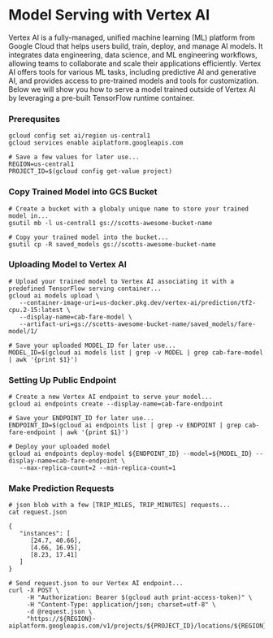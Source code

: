 # Model Serving with Vertex AI
Vertex AI is a fully-managed, unified machine learning (ML) platform from Google Cloud that helps users build, train, deploy, and manage AI models. It integrates data engineering, data science, and ML engineering workflows, allowing teams to collaborate and scale their applications efficiently. Vertex AI offers tools for various ML tasks, including predictive AI and generative AI, and provides access to pre-trained models and tools for customization. Below we will show you how to serve a model trained outside of Vertex AI by leveraging a pre-built TensorFlow runtime container.

### Prerequsites
```
gcloud config set ai/region us-central1
gcloud services enable aiplatform.googleapis.com

# Save a few values for later use... 
REGION=us-central1
PROJECT_ID=$(gcloud config get-value project)
```

### Copy Trained Model into GCS Bucket
```
# Create a bucket with a globaly unique name to store your trained model in...
gsutil mb -l us-central1 gs://scotts-awesome-bucket-name

# Copy your trained model into the bucket...
gsutil cp -R saved_models gs://scotts-awesome-bucket-name
```

### Uploading Model to Vertex AI
```
# Upload your trained model to Vertex AI associating it with a predefined TensorFlow serving container...
gcloud ai models upload \
   --container-image-uri=us-docker.pkg.dev/vertex-ai/prediction/tf2-cpu.2-15:latest \
   --display-name=cab-fare-model \
   --artifact-uri=gs://scotts-awesome-bucket-name/saved_models/fare-model/1/

# Save your uploaded MODEL_ID for later use...
MODEL_ID=$(gcloud ai models list | grep -v MODEL | grep cab-fare-model | awk '{print $1}')
```
### Setting Up Public Endpoint 
```
# Create a new Vertex AI endpoint to serve your model...
gcloud ai endpoints create --display-name=cab-fare-endpoint

# Save your ENDPOINT_ID for later use...
ENDPOINT_ID=$(gcloud ai endpoints list | grep -v ENDPOINT | grep cab-fare-endpoint | awk '{print $1}')

# Deploy your uploaded model
gcloud ai endpoints deploy-model ${ENDPOINT_ID} --model=${MODEL_ID} --display-name=cab-fare-endpoint \
   --max-replica-count=2 --min-replica-count=1
```
### Make Prediction Requests
```
# json blob with a few [TRIP_MILES, TRIP_MINUTES] requests...
cat request.json

{
   "instances": [
      [24.7, 40.66],
      [4.66, 16.95],
      [8.23, 17.41]
   ]
}

# Send request.json to our Vertex AI endpoint...
curl -X POST \
     -H "Authorization: Bearer $(gcloud auth print-access-token)" \
     -H "Content-Type: application/json; charset=utf-8" \
     -d @request.json \
     "https://${REGION}-aiplatform.googleapis.com/v1/projects/${PROJECT_ID}/locations/${REGION}/endpoints/${ENDPOINT_ID}:predict"
```
